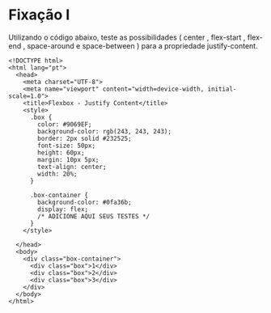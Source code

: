 # Fixação I

Utilizando o código abaixo, teste as possibilidades ( center , flex-start , flex-end , space-around e space-between ) para a propriedade justify-content.

    <!DOCTYPE html>
    <html lang="pt">
      <head>
        <meta charset="UTF-8">
        <meta name="viewport" content="width=device-width, initial-scale=1.0">
        <title>Flexbox - Justify Content</title>
        <style>
          .box {
            color: #9069EF;
            background-color: rgb(243, 243, 243);
            border: 2px solid #232525;
            font-size: 50px;
            height: 60px;
            margin: 10px 5px;
            text-align: center;
            width: 20%;
          }

          .box-container {
            background-color: #0fa36b;
            display: flex;
            /* ADICIONE AQUI SEUS TESTES */
          }
        </style>

      </head>
      <body>
        <div class="box-container">
          <div class="box">1</div>
          <div class="box">2</div>
          <div class="box">3</div>
        </div>
      </body>
    </html>
